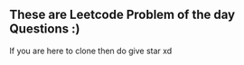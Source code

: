## These are Leetcode Problem of the day Questions :)

If you are here to clone then do give star xd

